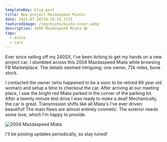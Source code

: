 ```yaml
---
templateKey: blog-post
title: New project Mazdaspeed Miata!
date: 2021-07-20T20:28:55.337Z
featuredImage: /img/miata/miata-cover.webp
description: 2004 Mazdaspeed Miata 😁
tags:
  - miata
  - cars
---
```


Ever since selling off my 240SX, I've been itching to get my hands on a new project car. I stumbled across this 2004 Mazdaspeed Miata while browsing FB Marketplace. The details seemed intriguing; one owner, 72k miles, bone stock. 

I contacted the owner (who happened to be a soon to be retired 69 year old woman) and setup a time to checkout the car. After arriving at our meeting place, I saw the bright red Miata parked in the corner of the parking lot. After a twenty minute test drive I was ready to make a deal! Mechanically, the car is great. Transmission shifts like all Miata's I've ever driven: beautiful! The main flaws are almost entirely cosmetic. The exterior needs some love, which I'm happy to provide.

![2004 Mazdaspeed Miata](/img/miata/miata.JPG "2004 Mazdaspeed Miata")

I'll be posting updates periodically, so stay tuned!